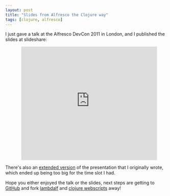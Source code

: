 ```yaml
---
layout: post
title: "Slides from Alfresco the Clojure way"
tags: [clojure, alfresco]
---
```


I just gave a talk at the Alfresco DevCon 2011 in London, and I published the slides at slideshare:

<div style="width:425px; padding-left: 10%" id="__ss_10104981">
<iframe src="http://www.slideshare.net/slideshow/embed_code/10104981" width="425" height="355" frameborder="0" marginwidth="0" marginheight="0" scrolling="no"></iframe>
</div>

There's also an <a href="http://slidesha.re/uqUqOW">extended version</a> of the presentation that I originally wrote, which ended up being too big for the time slot I had.

Hope you either enjoyed the talk or the slides, next steps are getting to [GitHub](https://github.com/skuro) and fork [lambdalf](https://github.com/skuro/lambdalf) and [clojure webscripts](https://github.com/skuro/spring-webscripts-addon-clojure) away!
